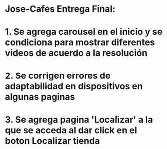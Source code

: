# Jose-Cafes Entrega Final:
# 1. Se agrega carousel en el inicio y se condiciona para mostrar diferentes videos de acuerdo a la resolución
# 2. Se corrigen errores de adaptabilidad en dispositivos en algunas paginas
# 3. Se agrega pagina 'Localizar' a la que se acceda al dar click en el boton Localizar tienda
